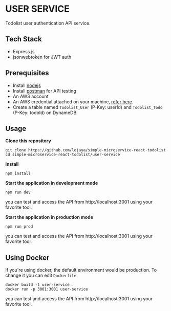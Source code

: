 # USER SERVICE

Todolist user authentication API service.

## Tech Stack

* Express.js
* jsonwebtoken for JWT auth

## Prerequisites

* Install [nodejs](https://nodejs.org/en/)
* Install [postman](https://www.getpostman.com/) for API testing
* An AWS account
* An AWS credential attached on your machine,
  [refer here](http://docs.aws.amazon.com/cli/latest/userguide/cli-chap-getting-started.html).
* Create a table named `Todolist_User` (P-Key: userId) and `Todolist_Todo`
  (P-Key: todoId) on DynameDB.

## Usage

**Clone this repository**

```
git clone https://github.com/lojaya/simple-microservice-react-todolist
cd simple-microservice-react-todolist/user-service
```

**Install**

```
npm install
```

**Start the application in development mode**

```
npm run dev
```

you can test and access the API from http://localhost:3001 using your favorite
tool.

**Start the application in production mode**

```
npm run prod
```

you can test and access the API from http://localhost:3001 using your favorite
tool.

## Using Docker

If you're using docker, the default environment would be production. To change
it you can edit `Dockerfile`.

```
docker build -t user-service .
docker run -p 3001:3001 user-service
```

you can test and access the API from http://localhost:3001 using your favorite
tool.
